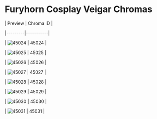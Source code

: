 # Furyhorn Cosplay Veigar Chromas


| Preview | Chroma ID |

|---------|-----------|

| ![45024](https://raw.communitydragon.org/latest/plugins/rcp-be-lol-game-data/global/default/v1/champion-chroma-images/45/45024.png) | 45024 |

| ![45025](https://raw.communitydragon.org/latest/plugins/rcp-be-lol-game-data/global/default/v1/champion-chroma-images/45/45025.png) | 45025 |

| ![45026](https://raw.communitydragon.org/latest/plugins/rcp-be-lol-game-data/global/default/v1/champion-chroma-images/45/45026.png) | 45026 |

| ![45027](https://raw.communitydragon.org/latest/plugins/rcp-be-lol-game-data/global/default/v1/champion-chroma-images/45/45027.png) | 45027 |

| ![45028](https://raw.communitydragon.org/latest/plugins/rcp-be-lol-game-data/global/default/v1/champion-chroma-images/45/45028.png) | 45028 |

| ![45029](https://raw.communitydragon.org/latest/plugins/rcp-be-lol-game-data/global/default/v1/champion-chroma-images/45/45029.png) | 45029 |

| ![45030](https://raw.communitydragon.org/latest/plugins/rcp-be-lol-game-data/global/default/v1/champion-chroma-images/45/45030.png) | 45030 |

| ![45031](https://raw.communitydragon.org/latest/plugins/rcp-be-lol-game-data/global/default/v1/champion-chroma-images/45/45031.png) | 45031 |